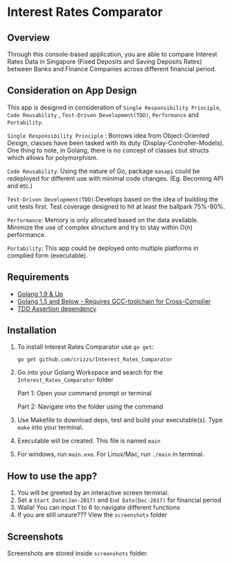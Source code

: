 # Interest Rates Comparator

## Overview
Through this console-based application, you are able to compare Interest Rates Data in Singapore (Fixed Deposits and Saving Deposits Rates) between Banks and Finance Companies across different financial period. 

## Consideration on App Design

This app is designed in consideration of `Single Responsibility Principle`, `Code Reusability` , `Test-Driven Development(TDD)`, `Performance` and `Portability`. 

`Single Responsibility Principle` : Borrows idea from Object-Oriented Design, classes have been tasked with its duty (Display-Controller-Models). One thing to note, in Golang, there is no concept of classes but structs which allows for polymorphism. 

`Code Reusability`: Using the nature of Go, package `masapi` could be redeployed for different use with minimal code changes. (Eg. Becoming API and etc.)

`Test-Driven Development(TDD)`:Develops based on the idea of building the unit tests first. Test coverage designed to hit at least the ballpark 75%-80%.

`Performance`: Memory is only allocated based on the data available. Minimize the use of complex structure and try to stay within O(n) performance. 

`Portability`: This app could be deployed onto multiple platforms in complied form (executable).

## Requirements

- [Golang 1.9 & Up](https://golang.org/)
- [Golang 1.5 and Below - Requires GCC-toolchain for Cross-Complier](https://golang.org/)
- [TDD Assertion dependency](https://github.com/stretchr/testify)

## Installation

1. To install Interest Rates Comparator use `go get`:

    `go get github.com/crizzs/Interest_Rates_Comparator`

2. Go into your Golang Workspace and search for the `Interest_Rates_Comparator` folder

    Part 1: Open your command prompt or terminal   
     
    Part 2: Navigate into the folder using the  command 
    
3. Use Makefile to download deps, test and build your executable(s). Type `make` into your terminal.
4. Executable will be created. This file is named `main` 
5. For windows, run `main.exe`. For Linux/Mac, run `./main` in terminal.

## How to use the app?

1. You will be greeted by an interactive screen terminal.
2. Set a `Start Date(Jan-2017)` and `End Date(Dec-2017)` for financial period
3. Walla! You can input 1 to 6 to navigate different functions
4. If you are still unsure??? View the `screenshots` folder

## Screenshots

Screenshots are stored inside `screenshots` folder.
